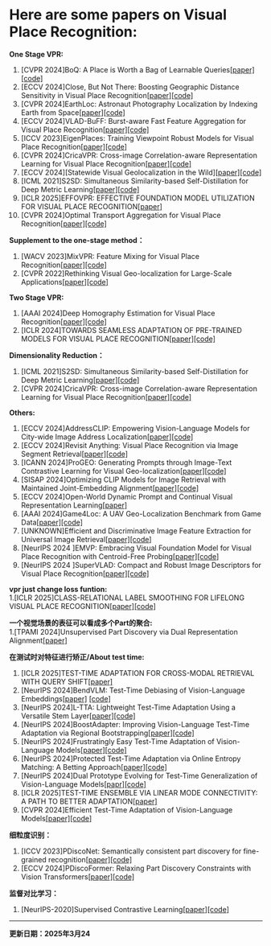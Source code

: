 # Here are some papers on  Visual Place Recognition:

**One Stage VPR:**
1. [CVPR 2024]BoQ: A Place is Worth a Bag of Learnable Queries[[paper]](https://arxiv.org/pdf/2405.07364)[[code]](https://github.com/amaralibey/Bag-of-Queries)
2. [ECCV 2024]Close, But Not There: Boosting Geographic Distance Sensitivity in Visual Place Recognition[[paper]](https://arxiv.org/pdf/2407.02422)[[code]](https://github.com/serizba/cliquemining)
3. [CVPR 2024]EarthLoc: Astronaut Photography Localization by Indexing Earth from Space[[paper]](https://arxiv.org/pdf/2403.06758)[[code]](https://github.com/gmberton/EarthLoc)
4. [ECCV 2024]VLAD-BuFF: Burst-aware Fast Feature Aggregation for Visual Place Recognition[[paper]](https://arxiv.org/pdf/2409.19293)[[code]](https://github.com/Ahmedest61/VLAD-BuFF/)
5. [ICCV 2023]EigenPlaces: Training Viewpoint Robust Models for Visual Place Recognition[[paper]](https://arxiv.org/pdf/2308.10832)[[code]](https://github.com/gmberton/EigenPlaces)
6. [CVPR 2024]CricaVPR: Cross-image Correlation-aware Representation Learning for Visual Place Recognition[[paper]](https://arxiv.org/pdf/2402.19231)[[code]](https://github.com/Lu-Feng/CricaVPR)
7. [ECCV 2024][Statewide Visual Geolocalization in the Wild][[paper]](https://arxiv.org/pdf/2409.16763)[[code]](https://github.com/fferflo/statewide-visual-geolocalization)
8. [ICML 2021]S2SD: Simultaneous Similarity-based Self-Distillation for Deep Metric Learning[[paper]](https://arxiv.org/pdf/2009.08348)[[code]](https://github.com/MLforHealth/S2SD)
9. [ICLR 2025]EFFOVPR: EFFECTIVE FOUNDATION MODEL UTILIZATION FOR VISUAL PLACE RECOGNITION[[paper]](https://openreview.net/forum?id=NSpe8QgsCB)
10. [CVPR 2024]Optimal Transport Aggregation for Visual Place Recognition[[paper]](https://arxiv.org/pdf/2311.15937)[[code]](https://github.com/serizba/salad)
   
**Supplement to the one-stage method：**
1. [WACV 2023]MixVPR: Feature Mixing for Visual Place Recognition[[paper]](https://arxiv.org/pdf/2303.02190)[[code]](https://github.com/amaralibey/MixVPR)
2. [CVPR 2022]Rethinking Visual Geo-localization for Large-Scale Applications[[paper]](https://arxiv.org/pdf/2204.02287)[[code]](https://github.com/gmberton/CosPlace)
   
**Two Stage VPR:**
1. [AAAI 2024]Deep Homography Estimation for Visual Place Recognition[[paper]](https://arxiv.org/pdf/2402.16086)[[code]](https://github.com/Lu-Feng/DHE-VPR)
2. [ICLR 2024]TOWARDS SEAMLESS ADAPTATION OF PRE-TRAINED MODELS FOR VISUAL PLACE RECOGNITION[[paper]](https://arxiv.org/pdf/2402.14505)[[code]](https://github.com/Lu-Feng/SelaVPR)
   
**Dimensionality Reduction：**
1. [ICML 2021]S2SD: Simultaneous Similarity-based Self-Distillation for Deep Metric Learning[[paper]](https://arxiv.org/pdf/2009.08348)[[code]](https://github.com/MLforHealth/S2SD)
2. [CVPR 2024]CricaVPR: Cross-image Correlation-aware Representation Learning for Visual Place Recognition[[paper]](https://arxiv.org/pdf/2402.19231)[[code]](https://github.com/Lu-Feng/CricaVPR)
   
**Others:**
1. [ECCV 2024]AddressCLIP: Empowering Vision-Language Models for City-wide Image Address Localization[[paper]](https://arxiv.org/pdf/2407.08156)[[code]](https://github.com/xsx1001/AddressCLIP)
2. [ECCV 2024]Revisit Anything: Visual Place Recognition via Image Segment Retrieval[[paper]](https://arxiv.org/pdf/2409.18049)[[code]](https://github.com/AnyLoc/Revisit-Anything)
3. [ICANN 2024]ProGEO: Generating Prompts through Image-Text Contrastive Learning for Visual Geo-localization[[paper]](https://arxiv.org/pdf/2406.01906)[[code]](https://github.com/Chain-Mao/ProGEO)
4. [SISAP 2024]Optimizing CLIP Models for Image Retrieval with Maintained Joint-Embedding Alignment[[paper]](https://arxiv.org/pdf/2409.01936)[[code]](https://github.com/Visual-Computing/MCIP)
5. [ECCV 2024]Open-World Dynamic Prompt and Continual Visual Representation Learning[[paper]](https://www.arxiv.org/pdf/2409.05312)
6. [AAAI 2024]Game4Loc: A UAV Geo-Localization Benchmark from Game Data[[paper]](https://arxiv.org/pdf/2409.16925)[[code]](https://yux1angji.github.io/game4loc)
7. [UNKNOWN]Efficient and Discriminative Image Feature Extraction for Universal Image Retrieval[[paper]](https://arxiv.org/pdf/2409.13513)[[code]](https://github.com/morrisfl/UniFEx)
8. [NeurIPS 2024 ]EMVP: Embracing Visual Foundation Model for Visual Place Recognition with Centroid-Free Probing[[paper]](https://openreview.net/pdf?id=V6w7keoTqn)[[code]](https://github.com/vincentqqb/EMVP)
9. [NeurIPS 2024 ]SuperVLAD: Compact and Robust Image Descriptors for Visual Place Recognition[[paper]](https://openreview.net/pdf?id=bZpZMdY1sj)[[code]](https://github.com/lu-feng/SuperVLAD)
   
 **vpr just change loss funtion:**  
1.[ICLR 2025]CLASS-RELATIONAL LABEL SMOOTHING FOR LIFELONG VISUAL PLACE RECOGNITION[[paper]](https://openreview.net/pdf?id=ZS1lCBLljq)[[code]](https://github.com/lu-feng/SuperVLAD)

**一个视觉场景的表征可以看成多个Part的聚合:**  
1.[TPAMI 2024]Unsupervised Part Discovery via Dual Representation Alignment[[paper]](https://arxiv.org/pdf/2408.08108)

**在测试时对特征进行矫正/About test time:**  
1. [ICLR 2025]TEST-TIME ADAPTATION FOR CROSS-MODAL RETRIEVAL WITH QUERY SHIFT[[paper]](https://arxiv.org/pdf/2410.15624)
2. [NeurIPS 2024]BendVLM: Test-Time Debiasing of Vision-Language Embeddings[[paper]](https://arxiv.org/pdf/2411.04420) [[code]](https://github.com/waltergerych/bend_vlm)
3. [NeurIPS 2024]L-TTA: Lightweight Test-Time Adaptation Using a Versatile Stem Layer[[paper]](https://openreview.net/pdf?id=G7NZljVOol)[[code]](https://github.com/janus103/L_TTA)
4. [NeurIPS 2024]BoostAdapter: Improving Vision-Language Test-Time Adaptation via Regional Bootstrapping[[paper]](https://arxiv.org/pdf/2410.15430v2)[[code]](https://github.com/taolinzhang/BoostAdapter)
5. [NeurIPS 2024]Frustratingly Easy Test-Time Adaptation of Vision-Language Models[[paper]](https://arxiv.org/pdf/2405.18330)[[code]](https://github.com/FarinaMatteo/zero)
6. [NeurIPS 2024]Protected Test-Time Adaptation via Online Entropy Matching: A Betting Approach[[paper]](https://arxiv.org/pdf/2408.07511)[[code]](https://github.com/yarinbar/poem)
7. [NeurIPS 2024]Dual Prototype Evolving for Test-Time Generalization of Vision-Language Models[[papr]](https://arxiv.org/pdf/2410.12790)[[code]](https://github.com/zhangce01/DPE-CLIP)
8. [ICLR 2025]TEST-TIME ENSEMBLE VIA LINEAR MODE CONNECTIVITY: A PATH TO BETTER ADAPTATION[[paper]](https://openreview.net/pdf?id=4wk2eOKGvh) 
9. [CVPR 2024]Efficient Test-Time Adaptation of Vision-Language Models[[paper]](https://openaccess.thecvf.com/content/CVPR2024/papers/Karmanov_Efficient_Test-Time_Adaptation_of_Vision-Language_Models_CVPR_2024_paper.pdf)[[code]](https://kdiaaa.github.io/tda/)

**细粒度识别：**
1. [ICCV 2023]PDiscoNet: Semantically consistent part discovery for fine-grained recognition[[paper]](https://openaccess.thecvf.com/content/ICCV2023/papers/van_der_Klis_PDiscoNet_Semantically_consistent_part_discovery_for_fine-grained_recognition_ICCV_2023_paper.pdf)[[code]](https://github.com/robertdvdk/part_detection)
2. [ECCV 2024]PDiscoFormer: Relaxing Part Discovery Constraints with Vision Transformers[[paper]](https://arxiv.org/pdf/2407.04538)[[code]](https://github.com/ananthu-aniraj/pdiscoformer)


**监督对比学习：**
1. [NeurIPS-2020]Supervised Contrastive Learning[[paper]](https://proceedings.neurips.cc/paper_files/paper/2020/file/d89a66c7c80a29b1bdbab0f2a1a94af8-Paper.pdf)[[code]](https://t.ly/supcon)
   

      

      

---
**更新日期：2025年3月24**
